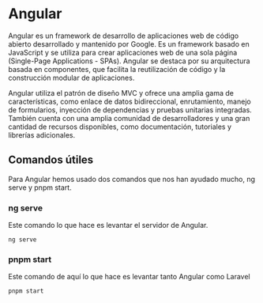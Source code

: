 # Angular

Angular es un framework de desarrollo de aplicaciones web de código abierto desarrollado y mantenido por Google. Es un framework basado en JavaScript y se utiliza para crear aplicaciones web de una sola página (Single-Page Applications - SPAs). Angular se destaca por su arquitectura basada en componentes, que facilita la reutilización de código y la construcción modular de aplicaciones.

Angular utiliza el patrón de diseño MVC y ofrece una amplia gama de características, como enlace de datos bidireccional, enrutamiento, manejo de formularios, inyección de dependencias y pruebas unitarias integradas. También cuenta con una amplia comunidad de desarrolladores y una gran cantidad de recursos disponibles, como documentación, tutoriales y librerías adicionales.

## Comandos útiles

Para Angular hemos usado dos comandos que nos han ayudado mucho, ng serve y pnpm start.

### ng serve

Este comando lo que hace es levantar el servidor de Angular.

```
ng serve
```

### pnpm start

Este comando de aquí lo que hace es levantar tanto Angular como Laravel

```
pnpm start
```
